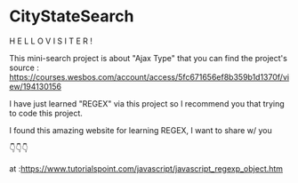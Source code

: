 # CityStateSearch
 
H E L L O   V I S I T E R !

This mini-search project is about "Ajax Type" that you can find the project's source : https://courses.wesbos.com/account/access/5fc671656ef8b359b1d1370f/view/194130156

I have just learned "REGEX" via this project so I recommend you that trying to code this project.

I found  this amazing website for learning REGEX, I want to share w/ you 

 👇👇👇

at :https://www.tutorialspoint.com/javascript/javascript_regexp_object.htm
